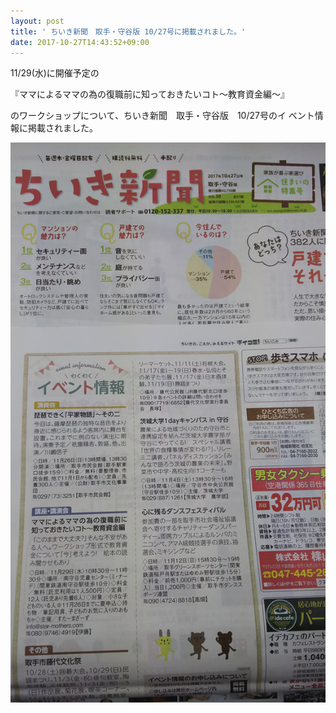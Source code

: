 ```yaml
---
layout: post
title: ' ちいき新聞　取手・守谷版 10/27号に掲載されました。'
date: 2017-10-27T14:43:52+09:00
---
```

11/29(水)に開催予定の 

『ママによるママの為の復職前に知っておきたいコト～教育資金編～』 

のワークショップについて、ちいき新聞　取手・守谷版　10/27号のイ ベント情報に掲載されました。  

![null](/images/uploads/20171027-880ad89fa471a008e7cac59010a510ee7635ce7be3c3149b43d102444e0e2018.jpg)

